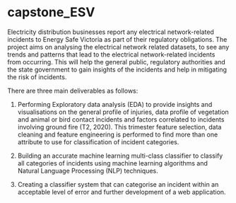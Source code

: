 # capstone_ESV
Electricity distribution businesses report any electrical network-related incidents to Energy Safe Victoria as part of their regulatory obligations. The project aims on analysing the electrical network related datasets, to see any trends and patterns that lead to the electrical network-related incidents from occurring. This will help the general public, regulatory authorities and the state government to gain insights of the incidents and help in mitigating the risk of incidents. 

There are three main deliverables as follows: 
1.	Performing Exploratory data analysis (EDA) to provide insights and visualisations on the general profile of injuries, data profile of vegetation and animal or bird contact incidents and factors correlated to incidents involving ground fire (T2, 2020).  This trimester feature selection, data cleaning and feature engineering is performed to find more than one attribute to use for classification of incident categories.

2.	Building an accurate machine learning multi-class classifier to classify all categories of incidents using machine learning algorithms and Natural Language Processing (NLP) techniques. 

3.	Creating a classifier system that can categorise an incident within an acceptable level of error and further development of a web application.  

